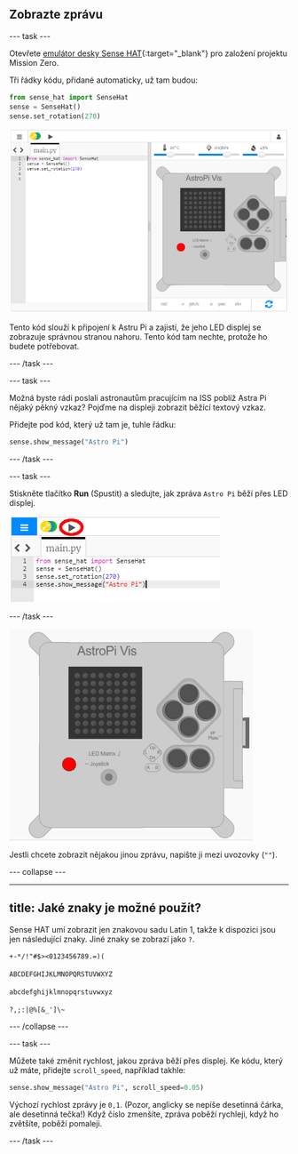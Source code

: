 ## Zobrazte zprávu

\--- task \---

Otevřete [emulátor desky Sense HAT](https://trinket.io/mission-zero){:target="_blank"} pro založení projektu Mission Zero.

Tři řádky kódu, přidané automaticky, už tam budou:

```python
from sense_hat import SenseHat
sense = SenseHat()
sense.set_rotation(270)
```

![emulátor desky sense hat](images/sense-hat-emulator2.png)

Tento kód slouží k připojení k Astru Pi a zajistí, že jeho LED displej se zobrazuje správnou stranou nahoru. Tento kód tam nechte, protože ho budete potřebovat.

\--- /task \---

\--- task \---

Možná byste rádi poslali astronautům pracujícím na ISS poblíž Astra Pi nějaký pěkný vzkaz? Pojďme na displeji zobrazit běžící textový vzkaz.

Přidejte pod kód, který už tam je, tuhle řádku:

```python
sense.show_message("Astro Pi")
```

\--- /task \---

\--- task \---

Stiskněte tlačítko **Run** (Spustit) a sledujte, jak zpráva `Astro Pi` běží přes LED displej.

![kód pro zobrazení zprávy stisknout run (spustit)](images/show-message-code-annotated.PNG)

\--- /task \---

![Běžící text](images/scroll-message.gif)

Jestli chcete zobrazit nějakou jinou zprávu, napište ji mezi uvozovky (`""`).

\--- collapse \---

* * *

## title: Jaké znaky je možné použít?

Sense HAT umí zobrazit jen znakovou sadu Latin 1, takže k dispozici jsou jen následující znaky. Jiné znaky se zobrazí jako `?`.

    +-*/!"#$><0123456789.=)(
    
    ABCDEFGHIJKLMNOPQRSTUVWXYZ
    
    abcdefghijklmnopqrstuvwxyz
    
    ?,;:|@%[&_']\~
    

\--- /collapse \---

\--- task \---

Můžete také změnit rychlost, jakou zpráva běží přes displej. Ke kódu, který už máte, přidejte `scroll_speed`, například takhle:

```python
sense.show_message("Astro Pi", scroll_speed=0.05)
```

Výchozí rychlost zprávy je `0,1`. (Pozor, anglicky se nepíše desetinná čárka, ale desetinná tečka!) Když číslo zmenšíte, zpráva poběží rychleji, když ho zvětšíte, poběží pomaleji.

\--- /task \---